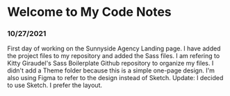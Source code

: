 # Welcome to My Code Notes

### 10/27/2021

First day of working on the Sunnyside Agency Landing page. I have added the project files to my repository and added the Sass files. I am refering to Kitty Giraudel's Sass Boilerplate Github repository to organize my files. I didn't add a Theme folder because this is a simple one-page design. I'm also using Figma to refer to the design instead of Sketch. Update: I decided to use Sketch. I prefer the layout.
